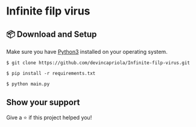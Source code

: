 # Infinite filp virus

## :package: Download and Setup
Make sure you have [Python3](https://www.python.org/download/) installed on your operating system.

`$ git clone https://github.com/devincapriola/Infinite-filp-virus.git`

`$ pip install -r requirements.txt`

`$ python main.py`

## Show your support

Give a :star: if this project helped you!
